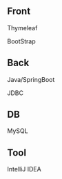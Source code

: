 <h2>Front</h2>
<p>Thymeleaf</p>
<p>BootStrap</p>

<h2>Back</h2>
<p>Java/SpringBoot</p>
<p>JDBC</p>

<h2>DB</h2>
<p>MySQL</p>

<h2>Tool</h2>
<p>IntelliJ IDEA</p>
